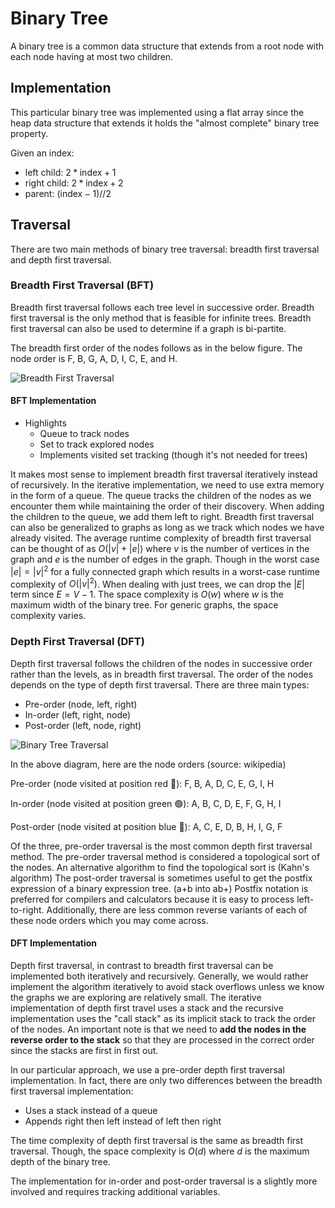# Binary Tree

A binary tree is a common data structure that extends from a root node with
each node having at most two children.

## Implementation

This particular binary tree was implemented using a flat array since the heap
data structure that extends it holds the "almost complete" binary tree property.

Given an index:

* left child: $2 * \textrm{index} + 1$
* right child: $2 * \textrm{index} + 2$
* parent: $(\textrm{index} - 1) // 2$

## Traversal

There are two main methods of binary tree traversal: breadth first traversal
and depth first traversal.

### Breadth First Traversal (BFT)

Breadth first traversal follows each tree level in successive order. Breadth
first traversal is the only method that is feasible for infinite trees. Breadth
first traversal can also be used to determine if a graph is bi-partite.

The breadth first order of the nodes follows as in the below figure. The node
order is F, B, G, A, D, I, C, E, and H.

![Breadth First Traversal](https://upload.wikimedia.org/wikipedia/commons/thumb/d/d1/Sorted_binary_tree_breadth-first_traversal.svg/220px-Sorted_binary_tree_breadth-first_traversal.svg.png)

#### BFT Implementation

* Highlights
  * Queue to track nodes
  * Set to track explored nodes
  * Implements visited set tracking (though it's not needed for trees)

It makes most sense to implement breadth first traversal iteratively instead of
recursively. In the iterative implementation, we need to use extra memory in the
form of a queue. The queue tracks the children of the nodes as we encounter them
while maintaining the order of their discovery. When adding the children to the
queue, we add them left to right. Breadth first traversal can also be
generalized to graphs as long as we track which nodes we have already visited.
The average runtime complexity of breadth first traversal can be thought of as
$O(|v|+|e|)$ where $v$ is the number of vertices in the graph and $e$ is the
number of edges in the graph. Though in the worst case $|e| = |v|^2$ for a fully
connected graph which results in a worst-case runtime complexity of $O(|v|^2)$.
When dealing with just trees, we can drop the $|E|$ term since $E = V-1$. The
space complexity is $O(w)$ where $w$ is the maximum width of the binary tree.
For generic graphs, the space complexity varies.

### Depth First Traversal (DFT)

Depth first traversal follows the children of the nodes in successive order
rather than the levels, as in breadth first traversal. The order of the nodes
depends on the type of depth first traversal. There are three main types:

* Pre-order (node, left, right)
* In-order (left, right, node)
* Post-order (left, node, right)

![Binary Tree Traversal](https://upload.wikimedia.org/wikipedia/commons/7/75/Sorted_binary_tree_ALL_RGB.svg)

In the above diagram, here are the node orders (source: wikipedia)

Pre-order (node visited at position red 🔴): F, B, A, D, C, E, G, I, H

In-order (node visited at position green 🟢): A, B, C, D, E, F, G, H, I

Post-order (node visited at position blue 🔵): A, C, E, D, B, H, I, G, F

Of the three, pre-order traversal is the most common depth first traversal
method. The pre-order traversal method is considered a topological sort of the
nodes. An alternative algorithm to find the topological sort is (Kahn's
algorithm) The post-order traversal is sometimes useful to get the postfix
expression of a binary expression tree. (a+b into ab+) Postfix notation is
preferred for compilers and calculators because it is easy to process
left-to-right. Additionally, there are less common reverse variants of each of
these node orders which you may come across.

#### DFT Implementation

Depth first traversal, in contrast to breadth first traversal can be implemented
both iteratively and recursively. Generally, we would rather implement the
algorithm iteratively to avoid stack overflows unless we know the graphs we are
exploring are relatively small. The iterative implementation of depth first
travel uses a stack and the recursive implementation uses the "call stack" as
its implicit stack to track the order of the nodes. An important note is that
we need to **add the nodes in the reverse order to the stack** so that they are
processed in the correct order since the stacks are first in first out.

In our particular approach, we use a pre-order depth first traversal
implementation. In fact, there are only two differences between the breadth
first traversal implementation:

* Uses a stack instead of a queue
* Appends right then left instead of left then right

The time complexity of depth first traversal is the same as breadth first
traversal. Though, the space complexity is $O(d)$ where $d$ is the maximum
depth of the binary tree.

The implementation for in-order and post-order traversal is a slightly more
involved and requires tracking additional variables.
